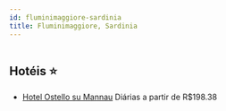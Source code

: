 ```yaml
---
id: fluminimaggiore-sardinia
title: Fluminimaggiore, Sardinia
---
```


<center><img src="http://image1.urlforimages.com/Images/1486055/$Original/801266018_1920X1281.JPG" alt="" /></center>


## Hotéis ⭐️

-    [Hotel Ostello su Mannau](https://www.hurb.com/aud/https://www.hurb.com/hoteis/fluminimaggiore/hotel-ostello-su-mannau-JNP-JP02703Y?cmp=18055) Diárias a partir de R$198.38
   > 
